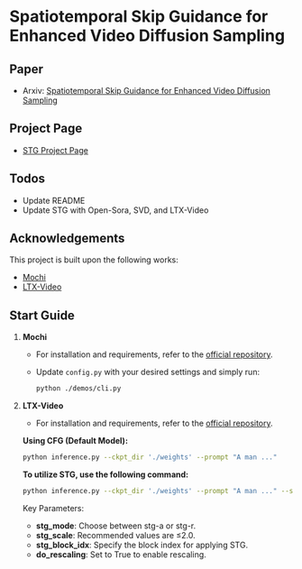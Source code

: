 # Spatiotemporal Skip Guidance for Enhanced Video Diffusion Sampling

## Paper
- Arxiv: [Spatiotemporal Skip Guidance for Enhanced Video Diffusion Sampling](https://arxiv.org/abs/2411.18664)

## Project Page
- [STG Project Page](https://junhahyung.github.io/STGuidance)

## Todos
- Update README
- Update STG with Open-Sora, SVD, and LTX-Video

## Acknowledgements
This project is built upon the following works:
- [Mochi](https://github.com/genmoai/mochi?tab=readme-ov-file)
- [LTX-Video](https://github.com/Lightricks/LTX-Video)

## Start Guide
1. **Mochi**
   - For installation and requirements, refer to the [official repository](https://github.com/genmoai/mochi).
     
   - Update `config.py` with your desired settings and simply run:
     ```bash
     python ./demos/cli.py
     ```

2. **LTX-Video**
   - For installation and requirements, refer to the [official repository](https://github.com/Lightricks/LTX-Video).

   **Using CFG (Default Model):**
   ```bash
   python inference.py --ckpt_dir './weights' --prompt "A man ..."
   ```

   **To utilize STG, use the following command:**
   ```bash
   python inference.py --ckpt_dir './weights' --prompt "A man ..." --stg_mode stg-a --stg_scale 1.0 --stg_block_idx 19 --do_rescaling True
   ```
   Key Parameters:
   - **stg_mode**: Choose between stg-a or stg-r.
   - **stg_scale**: Recommended values are ≤2.0.
   - **stg_block_idx**: Specify the block index for applying STG.
   - **do_rescaling**: Set to True to enable rescaling.
